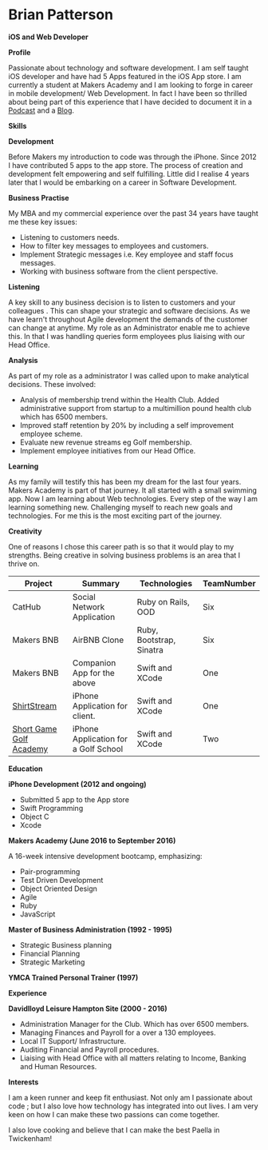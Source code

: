 # Brian Patterson

**iOS and Web Developer**

**Profile**

Passionate about technology and software development.  I am self taught iOS developer and have had 5 Apps featured in the iOS App store.  I am currently a student at Makers Academy and I am looking to forge in career in mobile development/ Web Development.  In fact I have been so thrilled about being part of this experience that I have decided to document it in a [Podcast](http://codecastmakers.libsyn.com/) and a [Blog](http://the-makers-journey.ghost.io).

**Skills**

**Development**

Before Makers my introduction to code was through the iPhone. Since 2012 I have contributed 5 apps to the app store.  The process of creation and development felt empowering and self fulfilling. Little did I realise 4 years later that I would be embarking on a career in Software Development.

**Business Practise**

My MBA and my commercial experience over the past 34 years have taught me these key issues:

- Listening to customers needs.
- How to filter key messages to employees and customers.
- Implement Strategic messages i.e. Key employee and staff focus messages.
- Working with business software from the client perspective.

**Listening**

A key skill to any business  decision is to listen to customers and your colleagues .  This can shape your strategic and software decisions.  As we have learn&#39;t throughout Agile development the demands of the customer can change at anytime. My role as an Administrator enable me to achieve this. In that I was handling queries form employees plus liaising with our Head Office.

**Analysis**

As part of my role as a administrator I was called upon to make analytical decisions. These involved:

- Analysis of membership trend within the Health Club. Added administrative support from startup to a multimillion pound health club which has 6500 members.
- Improved staff retention by 20% by including a self improvement employee scheme.
- Evaluate new revenue streams eg Golf membership.
- Implement employee initiatives from our Head Office.

**Learning**

As my family will testify this has been my dream for the last four years.  Makers Academy is part of that journey. It all started with a small swimming app. Now I am learning about Web technologies.  Every step of the way I am learning something new.  Challenging myself to reach new goals and technologies.  For me this is the most exciting part of the journey.

**Creativity**

One of reasons I chose this career path is so that it would play to my strengths.  Being creative in solving business problems is an area that I thrive on.

| Project | Summary | Technologies | TeamNumber |
| --- | --- | --- | --- |
| CatHub | Social Network Application | Ruby on Rails, OOD | Six |
| Makers BNB | AirBNB Clone | Ruby, Bootstrap, Sinatra | Six |
| Makers BNB | Companion App for the above | Swift and XCode | One |
| [ShirtStream](https://itunes.apple.com/us/app/shirtstream/id1121383555?mt=8) | iPhone Application for client. | Swift and XCode | One |
| [Short Game Golf Academy](https://itunes.apple.com/us/app/short-game-golf-academy/id1135969737?mt=8) | iPhone Application for a Golf School | Swift and XCode | Two |

**Education**

**iPhone Development (2012 and ongoing)**

- Submitted 5 app to the App store
- Swift Programming
- Object C
- Xcode

**Makers Academy (June 2016 to September 2016)**

A 16-week intensive development bootcamp, emphasizing:

- Pair-programming
- Test Driven Development
- Object Oriented Design
- Agile
- Ruby
- JavaScript

**Master of Business Administration (1992 - 1995)**

- Strategic Business planning
- Financial Planning
- Strategic Marketing

**YMCA Trained Personal Trainer (1997)**

**Experience**

**Davidlloyd Leisure Hampton Site (2000 - 2016)**

- Administration Manager for the Club.  Which has over 6500 members.
- Managing Finances and Payroll for a over a 130 employees.
- Local IT Support/ Infrastructure.
- Auditing Financial and Payroll procedures.
- Liaising with Head Office with all matters relating to Income, Banking and Human Resources.

**Interests**

I am a keen runner and keep fit enthusiast. Not only am I passionate about code ; but I also love how technology has integrated into out lives.  I am very keen on how I can make these two passions can come together.

I also love cooking and believe that I can make the best Paella in Twickenham!
